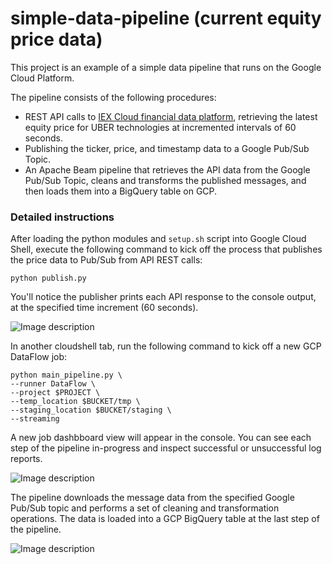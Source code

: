 # simple-data-pipeline (current equity price data)

This project is an example of a simple data pipeline that runs on the Google Cloud Platform.

The pipeline consists of the following procedures:

- REST API calls to [IEX Cloud financial data platform](https://iexcloud.io/), retrieving the latest equity price for UBER technologies at incremented intervals of 60 seconds.
- Publishing the ticker, price, and timestamp data to a Google Pub/Sub Topic.
- An Apache Beam pipeline that retrieves the API data from the Google Pub/Sub Topic, cleans and transforms the published messages, and then loads them into a BigQuery table on GCP.

### Detailed instructions

After loading the python modules and `setup.sh` script into Google Cloud Shell, execute the following command to kick off the process that publishes the price data to Pub/Sub from API REST calls:

```python publish.py```

You'll notice the publisher prints each API response to the console output, at the specified time increment (60 seconds).

![Image description](https://github.com/adelbertkuhl/simple-data-pipeline/blob/master/img/Screen%20Shot%202019-10-06%20at%206.13.50%20PM.png)

In another cloudshell tab, run the following command to kick off a new GCP DataFlow job:

```
python main_pipeline.py \
--runner DataFlow \
--project $PROJECT \
--temp_location $BUCKET/tmp \
--staging_location $BUCKET/staging \
--streaming
```

A new job dashbboard view will appear in the console. You can see each step of the pipeline in-progress and inspect successful or unsuccessful log reports. 

![Image description](https://github.com/adelbertkuhl/simple-data-pipeline/blob/master/img/Screen%20Shot%202019-10-06%20at%206.14.17%20PM.png)

The pipeline downloads the message data from the specified Google Pub/Sub topic and performs a set of cleaning and transformation operations. The data is loaded into a GCP BigQuery table at the last step of the pipeline.

![Image description](https://github.com/adelbertkuhl/simple-data-pipeline/blob/master/img/Screen%20Shot%202019-10-06%20at%206.14.45%20PM.png)

